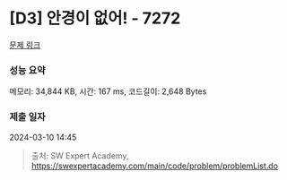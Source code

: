 # [D3] 안경이 없어! - 7272 

[문제 링크](https://swexpertacademy.com/main/code/problem/problemDetail.do?contestProbId=AWl0ZQ8qn7UDFAXz) 

### 성능 요약

메모리: 34,844 KB, 시간: 167 ms, 코드길이: 2,648 Bytes

### 제출 일자

2024-03-10 14:45



> 출처: SW Expert Academy, https://swexpertacademy.com/main/code/problem/problemList.do